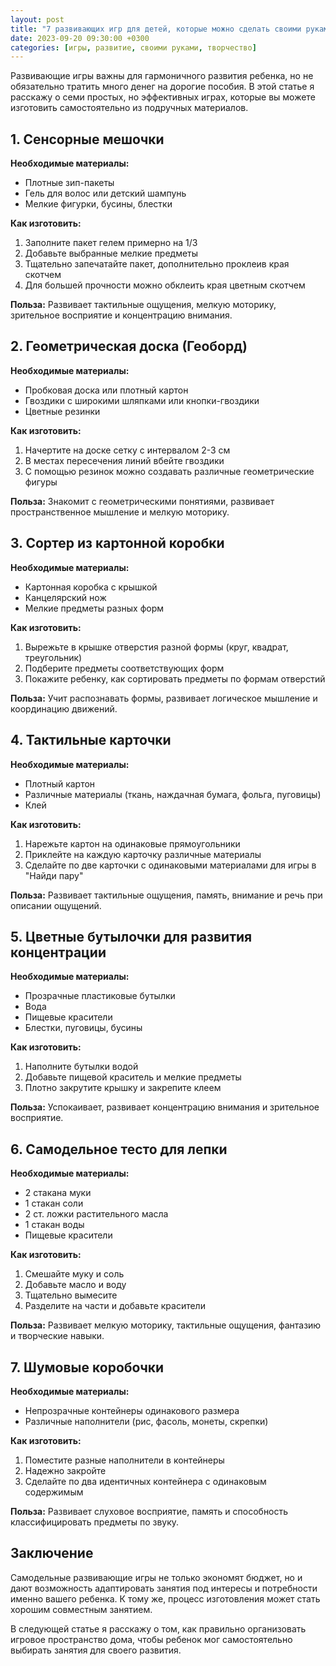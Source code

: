 ```yaml
---
layout: post
title: "7 развивающих игр для детей, которые можно сделать своими руками"
date: 2023-09-20 09:30:00 +0300
categories: [игры, развитие, своими руками, творчество]
---
```


Развивающие игры важны для гармоничного развития ребенка, но не обязательно тратить много денег на дорогие пособия. В этой статье я расскажу о семи простых, но эффективных играх, которые вы можете изготовить самостоятельно из подручных материалов.

## 1. Сенсорные мешочки

**Необходимые материалы:**
- Плотные зип-пакеты
- Гель для волос или детский шампунь
- Мелкие фигурки, бусины, блестки

**Как изготовить:**
1. Заполните пакет гелем примерно на 1/3
2. Добавьте выбранные мелкие предметы
3. Тщательно запечатайте пакет, дополнительно проклеив края скотчем
4. Для большей прочности можно обклеить края цветным скотчем

**Польза:** Развивает тактильные ощущения, мелкую моторику, зрительное восприятие и концентрацию внимания.

## 2. Геометрическая доска (Геоборд)

**Необходимые материалы:**
- Пробковая доска или плотный картон
- Гвоздики с широкими шляпками или кнопки-гвоздики
- Цветные резинки

**Как изготовить:**
1. Начертите на доске сетку с интервалом 2-3 см
2. В местах пересечения линий вбейте гвоздики
3. С помощью резинок можно создавать различные геометрические фигуры

**Польза:** Знакомит с геометрическими понятиями, развивает пространственное мышление и мелкую моторику.

## 3. Сортер из картонной коробки

**Необходимые материалы:**
- Картонная коробка с крышкой
- Канцелярский нож
- Мелкие предметы разных форм

**Как изготовить:**
1. Вырежьте в крышке отверстия разной формы (круг, квадрат, треугольник)
2. Подберите предметы соответствующих форм
3. Покажите ребенку, как сортировать предметы по формам отверстий

**Польза:** Учит распознавать формы, развивает логическое мышление и координацию движений.

## 4. Тактильные карточки

**Необходимые материалы:**
- Плотный картон
- Различные материалы (ткань, наждачная бумага, фольга, пуговицы)
- Клей

**Как изготовить:**
1. Нарежьте картон на одинаковые прямоугольники
2. Приклейте на каждую карточку различные материалы
3. Сделайте по две карточки с одинаковыми материалами для игры в "Найди пару"

**Польза:** Развивает тактильные ощущения, память, внимание и речь при описании ощущений.

## 5. Цветные бутылочки для развития концентрации

**Необходимые материалы:**
- Прозрачные пластиковые бутылки
- Вода
- Пищевые красители
- Блестки, пуговицы, бусины

**Как изготовить:**
1. Наполните бутылки водой
2. Добавьте пищевой краситель и мелкие предметы
3. Плотно закрутите крышку и закрепите клеем

**Польза:** Успокаивает, развивает концентрацию внимания и зрительное восприятие.

## 6. Самодельное тесто для лепки

**Необходимые материалы:**
- 2 стакана муки
- 1 стакан соли
- 2 ст. ложки растительного масла
- 1 стакан воды
- Пищевые красители

**Как изготовить:**
1. Смешайте муку и соль
2. Добавьте масло и воду
3. Тщательно вымесите
4. Разделите на части и добавьте красители

**Польза:** Развивает мелкую моторику, тактильные ощущения, фантазию и творческие навыки.

## 7. Шумовые коробочки

**Необходимые материалы:**
- Непрозрачные контейнеры одинакового размера
- Различные наполнители (рис, фасоль, монеты, скрепки)

**Как изготовить:**
1. Поместите разные наполнители в контейнеры
2. Надежно закройте
3. Сделайте по два идентичных контейнера с одинаковым содержимым

**Польза:** Развивает слуховое восприятие, память и способность классифицировать предметы по звуку.

## Заключение

Самодельные развивающие игры не только экономят бюджет, но и дают возможность адаптировать занятия под интересы и потребности именно вашего ребенка. К тому же, процесс изготовления может стать хорошим совместным занятием.

В следующей статье я расскажу о том, как правильно организовать игровое пространство дома, чтобы ребенок мог самостоятельно выбирать занятия для своего развития. 